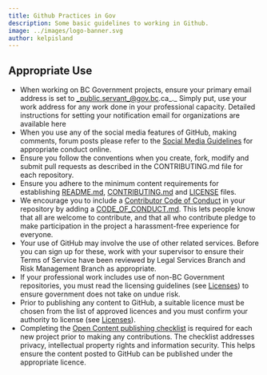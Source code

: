 ```yaml
---
title: Github Practices in Gov
description: Some basic guidelines to working in Github.
image: ../images/logo-banner.svg
author: kelpisland
---
```


## Appropriate Use

- When working on BC Government projects, ensure your primary email address is set to _public.servant_@gov.bc.ca_._ Simply put, use your work address for any work done in your professional capacity. Detailed instructions for setting your notification email for organizations are available here
- When you use any of the social media features of GitHub, making comments, forum posts please refer to the [Social Media Guidelines](http://www.gov.bc.ca/citz/citizens_engagement/some_guidelines_master.pdf) for appropriate conduct online.
- Ensure you follow the conventions when you create, fork, modify and submit pull requests as described in the CONTRIBUTING.md file for each repository. 
- Ensure you adhere to the minimum content requirements for establishing [README.md](../BC-Gov-Org-HowTo/SAMPLE-README.md), [CONTRIBUTING.md](../BC-Gov-Org-HowTo/SAMPLE-CONTRIBUTING.md) and [LICENSE](../BC-Gov-Org-HowTo/using-licenses.md) files.
- We encourage you to include a [Contributor Code of Conduct](http://contributor-covenant.org/) in your repository by adding a [CODE_OF_CONDUCT.md](../BC-Gov-Org-HowTo/SAMPLE-CODE_OF_CONDUCT.md). This lets people know that all are welcome to contribute, and that all who contribute pledge to make participation in the project a harassment-free experience for everyone.
- Your use of GitHub may involve the use of other related services. Before you can sign up for these, work with your supervisor to ensure their Terms of Service have been reviewed by Legal Services Branch and Risk Management Branch as appropriate. 
- If your professional work includes use of non-BC Government repositories, you must read the licensing guidelines (see [Licenses](Licenses.md)) to ensure government does not take on undue risk.
- Prior to publishing any content to GitHub, a suitable licence must be chosen from the list of approved licences and you must confirm your authority to license (see [Licenses](Licenses.md)).
- Completing the [Open Content publishing checklist](Content-Approval-Checklist.md) is required for each new project prior to making any contributions. The checklist addresses privacy, intellectual property rights and information security. This helps ensure the content posted to GitHub can be published under the appropriate licence.

